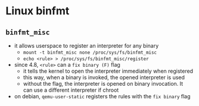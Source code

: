 Linux binfmt
============

## `binfmt_misc`

- it allows userspace to register an interpreter for any binary
  - `mount -t binfmt_misc none /proc/sys/fs/binfmt_misc`
  - `echo <rule> > /proc/sys/fs/binfmt_misc/register`
- since 4.8, `<rule>` can a `fix binary (F)` flag
  - it tells the kernel to open the interpreter immediately when registered
  - this way, when a binary is invoked, the opened interpreter is used
  - without the flag, the interpreter is opened on binary invocation.  It
    can use a different interpreter if chroot
- on debian, `qemu-user-static` registers the rules with the `fix binary` flag

